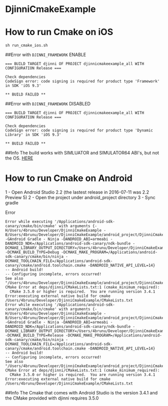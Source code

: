# DjinniCmakeExample

# How to run Cmake on iOS

`sh run_cmake_ios.sh`

##Error with `DJINNI_FRAMEWORK` ENABLE
```
=== BUILD TARGET djinni OF PROJECT djinnicmakeexample_all WITH CONFIGURATION Release ===

Check dependencies
CodeSign error: code signing is required for product type 'Framework' in SDK 'iOS 9.3'

** BUILD FAILED **
```

##Error with `DJINNI_FRAMEWORK` DISABLED
```
=== BUILD TARGET djinni OF PROJECT djinnicmakeexample_all WITH CONFIGURATION Release ===

Check dependencies
CodeSign error: code signing is required for product type 'Dynamic Library' in SDK 'iOS 9.3'

** BUILD FAILED **
```

##Info
The build works with SIMLUATOR and SIMULATOR64 ABI's, but not the OS. [HERE](https://github.com/4brunu/DjinniCmakeExample/blob/master/run_cmake_ios.sh#L6)



# How to run Cmake on Android

1 - Open Android Studio 2.2 (the lastest release in 2016-07-11 was 2.2 Preview 5)
2 - Open the project under android_project directory
3 - Sync gradle

Error
```
Error while executing '/Applications/android-sdk-canary/cmake/bin/cmake' with arguments {-H/Users/4brunu/Developer/DjinniCmakeExample -B/Users/4brunu/Developer/DjinniCmakeExample/android_project/DjinniCmakeExampleAndroid/app/externalNativeBuild/cmake/debug/armeabi -GAndroid Gradle - Ninja -DANDROID_ABI=armeabi -DANDROID_NDK=/Applications/android-sdk-canary/ndk-bundle -DCMAKE_LIBRARY_OUTPUT_DIRECTORY=/Users/4brunu/Developer/DjinniCmakeExample/android_project/DjinniCmakeExampleAndroid/app/build/intermediates/cmake/debug/obj/armeabi -DCMAKE_BUILD_TYPE=Debug -DCMAKE_MAKE_PROGRAM=/Applications/android-sdk-canary/cmake/bin/ninja -DCMAKE_TOOLCHAIN_FILE=/Applications/android-sdk-canary/cmake/android.toolchain.cmake -DANDROID_NATIVE_API_LEVEL=14}
-- Android build!
-- Configuring incomplete, errors occurred!
See also "/Users/4brunu/Developer/DjinniCmakeExample/android_project/DjinniCmakeExampleAndroid/app/externalNativeBuild/cmake/debug/armeabi/CMakeFiles/CMakeOutput.log".
CMake Error at deps/djinni/CMakeLists.txt:1 (cmake_minimum_required):
  CMake 3.5.0 or higher is required.  You are running version 3.4.1
Error:executing external native build for cmake /Users/4brunu/Developer/DjinniCmakeExample/CMakeLists.txt
Error while executing '/Applications/android-sdk-canary/cmake/bin/cmake' with arguments {-H/Users/4brunu/Developer/DjinniCmakeExample -B/Users/4brunu/Developer/DjinniCmakeExample/android_project/DjinniCmakeExampleAndroid/app/externalNativeBuild/cmake/release/armeabi -GAndroid Gradle - Ninja -DANDROID_ABI=armeabi -DANDROID_NDK=/Applications/android-sdk-canary/ndk-bundle -DCMAKE_LIBRARY_OUTPUT_DIRECTORY=/Users/4brunu/Developer/DjinniCmakeExample/android_project/DjinniCmakeExampleAndroid/app/build/intermediates/cmake/release/obj/armeabi -DCMAKE_BUILD_TYPE=Release -DCMAKE_MAKE_PROGRAM=/Applications/android-sdk-canary/cmake/bin/ninja -DCMAKE_TOOLCHAIN_FILE=/Applications/android-sdk-canary/cmake/android.toolchain.cmake -DANDROID_NATIVE_API_LEVEL=14}
-- Android build!
-- Configuring incomplete, errors occurred!
See also "/Users/4brunu/Developer/DjinniCmakeExample/android_project/DjinniCmakeExampleAndroid/app/externalNativeBuild/cmake/release/armeabi/CMakeFiles/CMakeOutput.log".
CMake Error at deps/djinni/CMakeLists.txt:1 (cmake_minimum_required):
  CMake 3.5.0 or higher is required.  You are running version 3.4.1
Error:executing external native build for cmake /Users/4brunu/Developer/DjinniCmakeExample/CMakeLists.txt
```

##Info
The Cmake that comes with Android Studio is the version 3.4.1 and the CMake provided with djinni requires 3.5.0 
